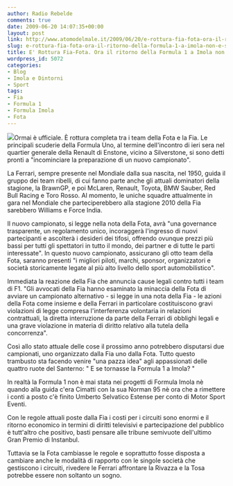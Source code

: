 ```yaml
---
author: Radio Rebelde
comments: true
date: 2009-06-20 14:07:35+00:00
layout: post
link: http://www.atomodelmale.it/2009/06/20/e-rottura-fia-fota-ora-il-ritorno-della-formula-1-a-imola-non-e-solo-un-sogno/
slug: e-rottura-fia-fota-ora-il-ritorno-della-formula-1-a-imola-non-e-solo-un-sogno
title: E' Rottura Fia-Fota. Ora il ritorno della Formula 1 a Imola non è solo un sogno.
wordpress_id: 5072
categories:
- Blog
- Imola e Dintorni
- Sport
tags:
- Fia
- Formula 1
- Formula Imola
- Fota
---
```


![](http://www.atomodelmale.it/wp-content/uploads/2009/06/FE497747776431B6DF98BBC3F3251A-300x161.jpg)Ormai è ufficiale. È rottura completa tra i team della Fota e la Fia. Le principali scuderie della Formula Uno, al termine dell'incontro di ieri sera nel quartier generale della Renault di Enstone, vicino a Silverstone, si sono detti pronti a "incominciare la preparazione di un nuovo campionato".

La Ferrari, sempre presente nel Mondiale dalla sua nascita, nel 1950, guida il gruppo dei team ribelli, di cui fanno parte anche gli attuali dominatori della stagione, la BrawnGP, e poi McLaren, Renault, Toyota, BMW Sauber, Red Bull Racing e Toro Rosso. Al momento, le uniche squadre attualmente in gara nel Mondiale che parteciperebbero alla stagione 2010 della Fia sarebbero Williams e Force India.

Il nuovo campionato, si legge nella nota della Fota, avrà "una governance trasparente, un regolamento unico, incoraggerà l'ingresso di nuovi partecipanti e ascolterà i desideri dei tifosi, offrendo ovunque prezzi più bassi per tutti gli spettatori in tutto il mondo, dei partner e di tutte le parti interessate". In questo nuovo campionato, assicurano gli otto team della Fota, saranno presenti "i migliori piloti, marchi, sponsor, organizzatori e società storicamente legate al più alto livello dello sport automobilistico".<!-- more -->



Immediata la reazione della Fia che annuncia cause legali contro tutti i team di F1. "Gli avvocati della Fia hanno esaminato la minaccia della Fota di avviare un campionato alternativo - si legge in una nota della Fia - le azioni della Fota come insieme e della Ferrari in particolare costituiscono gravi violazioni di legge compresa l'interferenza volontaria in relazioni contrattuali, la diretta interruzione da parte della Ferrari di obblighi legali e una grave violazione in materia di diritto relativo alla tutela della concorrenza".

Così allo stato attuale delle cose il prossimo anno potrebbero disputarsi due campionati, uno organizzato dalla Fia uno dalla Fota. Tutto questo trambusto sta facendo venire "una pazza idea" agli appassionati delle quattro ruote del Santerno: " E se tornasse la Formula 1 a Imola? "

In realtà la Formula 1 non è mai stata nei progetti di Formula Imola nè quando alla guida c'era Cimatti con la sua Norman 95 nè ora che a rimettere i conti a posto c'è finito Umberto Selvatico Estense per conto di Motor Sport Eventi.

Con le regole attuali poste dalla Fia i costi per i circuiti sono enormi e il ritorno economico in termini di diritti televisivi e partecipazione del pubblico è tutt'altro che positivo, basti pensare alle tribune semivuote dell'ultimo Gran Premio di Instanbul.

Tuttavia se la Fota cambiasse le regole e soprattutto fosse disposta a cambiare anche le modalità di rapporto con le singole società che gestiscono i circuiti, rivedere le Ferrari affrontare la Rivazza e la Tosa potrebbe essere non soltanto un sogno.
